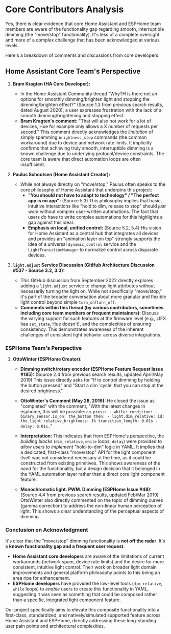 # Core Contributors Analysis

Yes, there is clear evidence that core Home Assistant and ESPHome team members are aware of the functionality gap regarding smooth, interruptible dimming (the "move/stop" functionality). It's less of a complete oversight and more of a complex challenge that has been acknowledged at various levels.

Here's a breakdown of comments and discussions from core developers:

## Home Assistant Core Team's Perspective

1. **Bram Kragten (HA Core Developer):**

   - In the Home Assistant Community thread "WhyTH is there not an options for smoothly dimming/brighten light and stopping the dimming/brighten effect?" (Source 1.3 from previous search results, dated August 2020), a user expresses frustration with the lack of a smooth dimming/brightening and stopping effect.
   - **Bram Kragten's comment:** "That will also not work for a lot of devices, Hue for example only allows a X number of requests per second." This comment directly acknowledges the _limitation_ of simply spamming `brightness_step` commands (the common workaround) due to device and network rate limits. It implicitly confirms that achieving truly smooth, interruptible dimming is a known challenge due to underlying protocol/device constraints. The core team is aware that direct automation loops are often insufficient.

1. **Paulus Schoutsen (Home Assistant Creator):**

   - While not always directly on "move/stop," Paulus often speaks to the core philosophy of Home Assistant that underpins this project:
     - **"You should not have to adapt to technology" / "The perfect app is no app":** (Source 5.3) This philosophy implies that basic, intuitive interactions like "hold to dim, release to stop" should _just work_ without complex user-written automations. The fact that users _do_ have to write complex automations for this highlights a gap against this ideal.
     - **Emphasis on local, unified control:** (Source 5.2, 5.4) His vision for Home Assistant as a central hub that integrates all devices and provides an "animation layer on top" strongly supports the idea of a universal `dynamic_control` service and the `LightTransitionManager` to normalize control across disparate devices.

1. **`light.adjust` Service Discussion (GitHub Architecture Discussion #537 - Source 3.2, 3.3):**

   - This GitHub discussion from September 2022 directly explores adding a `light.adjust` service to change light attributes without necessarily turning the light on. While not specifically "move/stop," it's part of the broader conversation about more granular and flexible light control beyond simple `turn_on`/`turn_off`.
   - **Comments within this thread (by various contributors, sometimes including core team members or frequent maintainers):** Discuss the varying support for such features at the firmware level (e.g., LIFX has `set_state`, Hue doesn't), and the complexities of ensuring consistency. This demonstrates awareness of the inherent challenges of consistent light behavior across diverse integrations.

### ESPHome Team's Perspective

1. **OttoWinter (ESPHome Creator):**
   - **Dimming switch/rotary encoder (ESPHome Feature Request Issue #185):** (Source 2.4 from previous search results, updated April/May 2019) This issue directly asks for "If to control dimming by holding the button pressed" and "Start a dim 'cycle' that you can stop at the desired brightness."

   - **OttoWinter's Comment (May 28, 2019):** He closed the issue as "completed" with the comment, "With the latest changes in esphome, this will be possible: `on_press: - while: condition: - binary_sensor.is_on: the_button then: - light.dim_relative: id: the_light relative_brightness: 1% transition_length: 0.01s - delay: 0.01s.`"

   - **Interpretation:** This indicates that from ESPHome's perspective, the _building blocks_ (`dim_relative`, `while` loops, `delay`) were provided to _allow users to implement_ "hold-to-dim" logic in YAML. It implies that a dedicated, first-class "move/stop" API for the light component itself was not considered necessary at the time, as it could be constructed from existing primitives. This shows awareness of the _need_ for the functionality, but a design decision that it belonged in the YAML automation layer rather than a direct core light component feature.

   - **Monochromatic light. PWM. Dimming (ESPHome Issue #48):** (Source 4.4 from previous search results, updated Feb/Mar 2019) OttoWinter also directly commented on the topic of dimming curves (gamma correction) to address the non-linear human perception of light. This shows a clear understanding of the perceptual aspects of dimming.

### Conclusion on Acknowledgment

It's clear that the "move/stop" dimming functionality is **not off the radar**. It's a **known functionality gap and a frequent user request**.

- **Home Assistant core developers** are aware of the limitations of current workarounds (network spam, device rate limits) and the desire for more consistent, intuitive light control. Their work on broader light domain improvements and general platform philosophy points to this being an area ripe for enhancement.
- **ESPHome developers** have provided the low-level tools (`dim_relative`, `while` loops) to _enable_ users to create this functionality in YAML, suggesting it was seen as something that could be composed rather than a specific, integrated light component feature.

Our project specifically aims to elevate this composite functionality into a first-class, standardized, and natively/simulated supported feature across Home Assistant and ESPHome, directly addressing these long-standing user pain points and architectural complexities.
